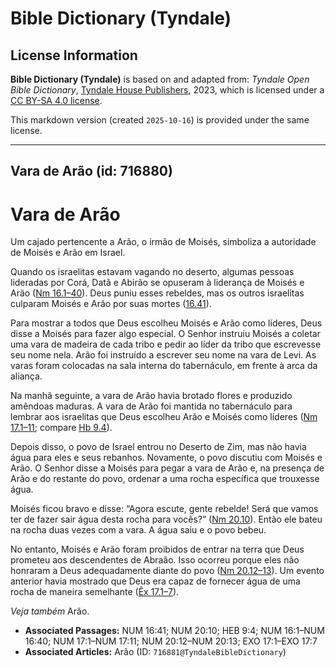 # Bible Dictionary (Tyndale)

## License Information

**Bible Dictionary (Tyndale)** is based on and adapted from: _Tyndale Open Bible Dictionary_, [Tyndale House Publishers](https://tyndaleopenresources.com/), 2023, which is licensed under a [CC BY-SA 4.0 license](https://creativecommons.org/licenses/by-sa/4.0/legalcode.en).

This markdown version (created `2025-10-16`) is provided under the same license.



--------------------------------

## Vara de Arão (id: 716880)

Vara de Arão
============

Um cajado pertencente a Arão, o irmão de Moisés, simboliza a autoridade de Moisés e Arão em Israel.

Quando os israelitas estavam vagando no deserto, algumas pessoas lideradas por Corá, Datã e Abirão se opuseram à liderança de Moisés e Arão ([Nm 16\.1–40](https://ref.ly/Num16:1-Num16:40)). Deus puniu esses rebeldes, mas os outros israelitas culparam Moisés e Arão por suas mortes ([16\.41](https://ref.ly/Num16:41)).

Para mostrar a todos que Deus escolheu Moisés e Arão como líderes, Deus disse a Moisés para fazer algo especial. O Senhor instruiu Moisés a coletar uma vara de madeira de cada tribo e pedir ao líder da tribo que escrevesse seu nome nela. Arão foi instruído a escrever seu nome na vara de Levi. As varas foram colocadas na sala interna do tabernáculo, em frente à arca da aliança.

Na manhã seguinte, a vara de Arão havia brotado flores e produzido amêndoas maduras. A vara de Arão foi mantida no tabernáculo para lembrar aos israelitas que Deus escolheu Arão e Moisés como líderes ([Nm 17\.1–11](https://ref.ly/Num17:1-Num17:11); compare [Hb 9\.4](https://ref.ly/Heb9:4)).

Depois disso, o povo de Israel entrou no Deserto de Zim, mas não havia água para eles e seus rebanhos. Novamente, o povo discutiu com Moisés e Arão. O Senhor disse a Moisés para pegar a vara de Arão e, na presença de Arão e do restante do povo, ordenar a uma rocha específica que trouxesse água.

Moisés ficou bravo e disse: “Agora escute, gente rebelde! Será que vamos ter de fazer sair água desta rocha para vocês?” ([Nm 20\.10](https://ref.ly/Num20:10)). Então ele bateu na rocha duas vezes com a vara. A água saiu e o povo bebeu.

No entanto, Moisés e Arão foram proibidos de entrar na terra que Deus prometeu aos descendentes de Abraão. Isso ocorreu porque eles não honraram a Deus adequadamente diante do povo ([Nm 20\.12–13](https://ref.ly/Num20:12-Num20:13)). Um evento anterior havia mostrado que Deus era capaz de fornecer água de uma rocha de maneira semelhante ([Êx 17\.1–7](https://ref.ly/Exod17:1-Exod17:7)).

*Veja também* Arão.

* **Associated Passages:** NUM 16:41; NUM 20:10; HEB 9:4; NUM 16:1–NUM 16:40; NUM 17:1–NUM 17:11; NUM 20:12–NUM 20:13; EXO 17:1–EXO 17:7
* **Associated Articles:** Arão (ID: `716881@TyndaleBibleDictionary`)

